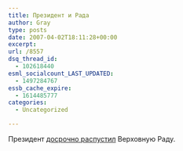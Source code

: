 ```yaml
---
title: Президент и Рада
author: Gray
type: posts
date: 2007-04-02T18:11:28+00:00
excerpt:
url: /8557
dsq_thread_id:
  - 102618440
esml_socialcount_LAST_UPDATED:
  - 1497284767
essb_cache_expire:
  - 1614485777
categories:
  - Uncategorized

---
```








Президент <a href="http://pravda.com.ua/news/2007/4/2/56715.htm" target="_blank">досрочно распустил</a> Верховную Раду.
